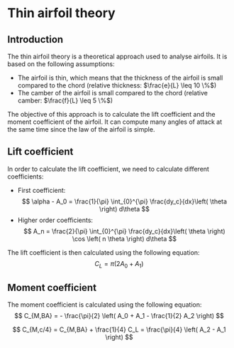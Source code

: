 # Thin airfoil theory

## Introduction

The thin airfoil theory is a theoretical approach used to analyse airfoils. It is based on the following assumptions:

- The airfoil is thin, which means that the thickness of the airfoil is small compared to the chord (relative thickness: $\frac{e}{L} \leq 10 \%$) 
- The camber of the airfoil is small compared to the chord (relative camber: $\frac{f}{L} \leq 5 \%$)

The objective of this approach is to calculate the lift coefficient and the moment coefficient of the airfoil.
It can compute many angles of attack at the same time since the law of the airfoil is simple.

## Lift coefficient

In order to calculate the lift coefficient, we need to calculate different coefficients:

- First coefficient:
$$
\alpha - A_0 = \frac{1}{\pi} \int_{0}^{\pi} \frac{dy_c}{dx}\left( \theta \right) d\theta
$$
- Higher order coefficients:
$$
A_n = \frac{2}{\pi} \int_{0}^{\pi} \frac{dy_c}{dx}\left( \theta \right) \cos \left( n \theta \right) d\theta 
$$

The lift coefficient is then calculated using the following equation:
$$
C_L = \pi \left( 2 A_0 + A_1 \right)
$$

## Moment coefficient

The moment coefficient is calculated using the following equation:
$$
C_{M,BA} = - \frac{\pi}{2} \left( A_0 + A_1 - \frac{1}{2} A_2 \right)
$$

$$
C_{M,c/4} = C_{M,BA} + \frac{1}{4} C_L =  \frac{\pi}{4} \left( A_2 - A_1 \right)
$$